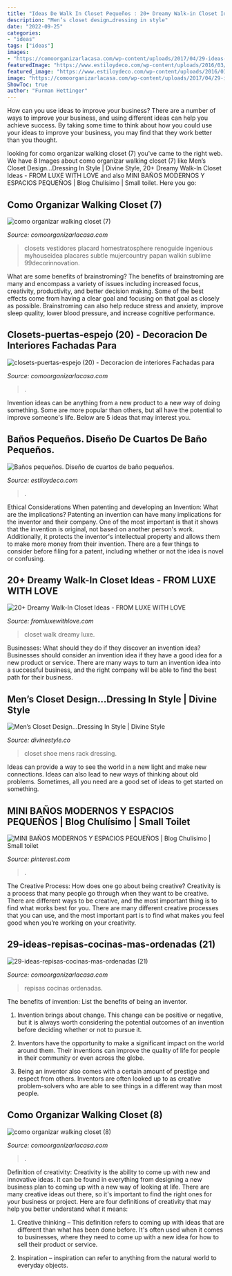 ```yaml
---
title: "Ideas De Walk In Closet Pequeños : 20+ Dreamy Walk-in Closet Ideas"
description: "Men’s closet design…dressing in style"
date: "2022-09-25"
categories:
- "ideas"
tags: ["ideas"]
images:
- "https://comoorganizarlacasa.com/wp-content/uploads/2017/04/29-ideas-repisas-cocinas-mas-ordenadas-21.jpg"
featuredImage: "https://www.estiloydeco.com/wp-content/uploads/2016/03/claves-para-banos-pequenos-7.jpg"
featured_image: "https://www.estiloydeco.com/wp-content/uploads/2016/03/claves-para-banos-pequenos-7.jpg"
image: "https://comoorganizarlacasa.com/wp-content/uploads/2017/04/29-ideas-repisas-cocinas-mas-ordenadas-21.jpg"
ShowToc: true
author: "Furman Hettinger"
---
```



How can you use ideas to improve your business?
There are a number of ways to improve your business, and using different ideas can help you achieve success. By taking some time to think about how you could use your ideas to improve your business, you may find that they work better than you thought.

	

		
looking for como organizar walking closet (7) you've came to the right web. We have 8 Images about como organizar walking closet (7) like Men’s Closet Design…Dressing In Style | Divine Style, 20+ Dreamy Walk-In Closet Ideas - FROM LUXE WITH LOVE and also MINI BAÑOS MODERNOS Y ESPACIOS PEQUEÑOS | Blog Chulísimo | Small toilet. Here you go:
		
    
## Como Organizar Walking Closet (7)

<img loading=lazy src="https://comoorganizarlacasa.com/wp-content/uploads/2016/03/como-organizar-walking-closet-7.jpg" onerror="this.onerror=null;this.src='https://tse4.mm.bing.net/th?id=OIP.2XioorDRbL8xqP_Q92zKnQHaLz&amp;pid=15.1';" alt="como organizar walking closet (7)">

_Source: comoorganizarlacasa.com_

>closets vestidores placard homestratosphere renoguide ingenious myhouseidea placares subtle mujercountry papan walkin sublime 99decorinnovation. 

	

What are some benefits of brainstroming?
The benefits of brainstroming are many and encompass a variety of issues including increased focus, creativity, productivity, and better decision making. Some of the best effects come from having a clear goal and focusing on that goal as closely as possible. Brainstroming can also help reduce stress and anxiety, improve sleep quality, lower blood pressure, and increase cognitive performance.

    
## Closets-puertas-espejo (20) - Decoracion De Interiores Fachadas Para

<img loading=lazy src="https://comoorganizarlacasa.com/wp-content/uploads/2017/08/closets-puertas-espejo-20.jpg" onerror="this.onerror=null;this.src='https://tse3.mm.bing.net/th?id=OIP.B8WBaZ8DD7clrEoEt-MeFAHaL3&amp;pid=15.1';" alt="closets-puertas-espejo (20) - Decoracion de interiores Fachadas para">

_Source: comoorganizarlacasa.com_

>. 

	

Invention ideas can be anything from a new product to a new way of doing something. Some are more popular than others, but all have the potential to improve someone's life. Below are 5 ideas that may interest you.

    
## Baños Pequeños. Diseño De Cuartos De Baño Pequeños.

<img loading=lazy src="https://www.estiloydeco.com/wp-content/uploads/2016/03/claves-para-banos-pequenos-7.jpg" onerror="this.onerror=null;this.src='https://tse4.mm.bing.net/th?id=OIP.Nva1RkWMJhjYz-aVU3FEpAHaLI&amp;pid=15.1';" alt="Baños pequeños. Diseño de cuartos de baño pequeños.">

_Source: estiloydeco.com_

>. 

	

Ethical Considerations When patenting and developing an Invention: What are the implications?
Patenting an invention can have many implications for the inventor and their company. One of the most important is that it shows that the invention is original, not based on another person's work. Additionally, it protects the inventor's intellectual property and allows them to make more money from their invention. There are a few things to consider before filing for a patent, including whether or not the idea is novel or confusing.

    
## 20+ Dreamy Walk-In Closet Ideas - FROM LUXE WITH LOVE

<img loading=lazy src="https://i1.wp.com/fromluxewithlove.com/wp-content/uploads/2018/01/Amazing-Walk-In-Closet-Ideas-44.jpg?resize=557%2C835" onerror="this.onerror=null;this.src='https://tse1.mm.bing.net/th?id=OIP.DWU7CiIxu7tUQgW3Aw1HBAHaLG&amp;pid=15.1';" alt="20+ Dreamy Walk-In Closet Ideas - FROM LUXE WITH LOVE">

_Source: fromluxewithlove.com_

>closet walk dreamy luxe. 

	

Businesses: What should they do if they discover an invention idea?
Businesses should consider an invention idea if they have a good idea for a new product or service. There are many ways to turn an invention idea into a successful business, and the right company will be able to find the best path for their business.

    
## Men’s Closet Design…Dressing In Style | Divine Style

<img loading=lazy src="https://www.divinestyle.co/wp-content/uploads/2015/09/closet-mens-shoe-rack.jpg" onerror="this.onerror=null;this.src='https://tse4.mm.bing.net/th?id=OIP.lpfCHRrDxIwtL7Uwor6iMgHaJ4&amp;pid=15.1';" alt="Men’s Closet Design…Dressing In Style | Divine Style">

_Source: divinestyle.co_

>closet shoe mens rack dressing. 

	

Ideas can provide a way to see the world in a new light and make new connections. Ideas can also lead to new ways of thinking about old problems. Sometimes, all you need are a good set of ideas to get started on something.

    
## MINI BAÑOS MODERNOS Y ESPACIOS PEQUEÑOS | Blog Chulísimo | Small Toilet

<img loading=lazy src="https://i.pinimg.com/736x/86/cf/0e/86cf0ef2d8c24ea6d0dd739e5c5f017e.jpg" onerror="this.onerror=null;this.src='https://tse4.mm.bing.net/th?id=OIP.Z6uFB1c2EIzEFqjoB72p9AHaNK&amp;pid=15.1';" alt="MINI BAÑOS MODERNOS Y ESPACIOS PEQUEÑOS | Blog Chulísimo | Small toilet">

_Source: pinterest.com_

>. 

	

The Creative Process: How does one go about being creative?
Creativity is a process that many people go through when they want to be creative. There are different ways to be creative, and the most important thing is to find what works best for you. There are many different creative processes that you can use, and the most important part is to find what makes you feel good when you’re working on your creativity.

    
## 29-ideas-repisas-cocinas-mas-ordenadas (21)

<img loading=lazy src="https://comoorganizarlacasa.com/wp-content/uploads/2017/04/29-ideas-repisas-cocinas-mas-ordenadas-21.jpg" onerror="this.onerror=null;this.src='https://tse1.mm.bing.net/th?id=OIP.lFeCV518udk0SMY8q--PRAHaLH&amp;pid=15.1';" alt="29-ideas-repisas-cocinas-mas-ordenadas (21)">

_Source: comoorganizarlacasa.com_

>repisas cocinas ordenadas. 

	

The benefits of invention: List the benefits of being an inventor.
1. Invention brings about change. This change can be positive or negative, but it is always worth considering the potential outcomes of an invention before deciding whether or not to pursue it.
2. Inventors have the opportunity to make a significant impact on the world around them. Their inventions can improve the quality of life for people in their community or even across the globe.

3. Being an inventor also comes with a certain amount of prestige and respect from others. Inventors are often looked up to as creative problem-solvers who are able to see things in a different way than most people.

    
## Como Organizar Walking Closet (8)

<img loading=lazy src="https://comoorganizarlacasa.com/wp-content/uploads/2016/03/como-organizar-walking-closet-8-225x300.jpg" onerror="this.onerror=null;this.src='https://tse2.mm.bing.net/th?id=OIP.5kn3v_BfqWdhouJiYB7wSgAAAA&amp;pid=15.1';" alt="como organizar walking closet (8)">

_Source: comoorganizarlacasa.com_

>. 

	

Definition of creativity:
Creativity is the ability to come up with new and innovative ideas. It can be found in everything from designing a new business plan to coming up with a new way of looking at life. There are many creative ideas out there, so it's important to find the right ones for your business or project. Here are four definitions of creativity that may help you better understand what it means: 
1. Creative thinking – This definition refers to coming up with ideas that are different than what has been done before. It's often used when it comes to businesses, where they need to come up with a new idea for how to sell their product or service. 

2. Inspiration – inspiration can refer to anything from the natural world to everyday objects.

